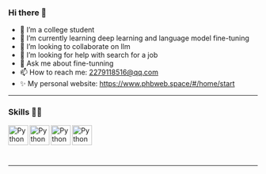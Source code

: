 ### Hi there 👋

<!--
**phbst/phbst** is a ✨ _special_ ✨ repository because its `README.md` (this file) appears on your GitHub profile.

Here are some ideas to get you started:
-->

- 🔭 I’m a college student
- 🌱 I’m currently learning deep learning and language model fine-tuning
- 👯 I’m looking to collaborate on llm
- 🤔 I’m looking for help with search for a job
- 💬 Ask me about fine-tunning
- 📫 How to reach me: 2279118516@qq.com
- ✨ My personal website: https://www.phbweb.space/#/home/start
---

### Skills 👨‍💻
<!--<img align="left" alt="GitHub" width="24px" src="https://cdn.jsdelivr.net/npm/simple-icons@latest/icons/github.svg" />-->
<div style="padding-bottom: 50px;">
  <img align="left" alt="Python" width="40px" src="https://img.icons8.com/color/48/000000/python.png"/>
  <img align="left" alt="Python" width="40px" src="https://img.icons8.com/?size=160&id=eETV3RNHVrWA&format=png"/>
  <img align="left" alt="Python" width="40px" src="https://img.icons8.com/?size=160&id=qGm5NPoTt8SR&format=png"/>
  <img align="left" alt="Python" width="40px" src="https://img.icons8.com/?size=160&id=rgPSE6nAB766&format=png"/>

</div>
<br />


---
